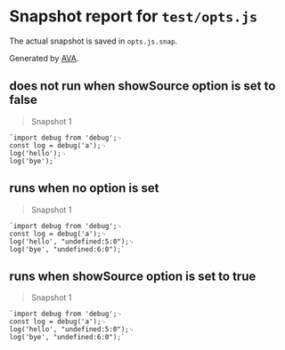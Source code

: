 # Snapshot report for `test/opts.js`

The actual snapshot is saved in `opts.js.snap`.

Generated by [AVA](https://ava.li).

## does not run when showSource option is set to false

> Snapshot 1

    `import debug from 'debug';␊
    const log = debug('a');␊
    log('hello');␊
    log('bye');`

## runs when no option is set

> Snapshot 1

    `import debug from 'debug';␊
    const log = debug('a');␊
    log('hello', "undefined:5:0");␊
    log('bye', "undefined:6:0");`

## runs when showSource option is set to true

> Snapshot 1

    `import debug from 'debug';␊
    const log = debug('a');␊
    log('hello', "undefined:5:0");␊
    log('bye', "undefined:6:0");`
